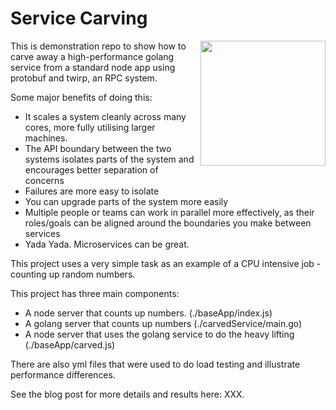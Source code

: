 # Service Carving
<img align="right" width="200" src="https://i.imgur.com/XVG2Gd7.png">

This is demonstration repo to show how to carve away a high-performance golang service from a standard node app using protobuf and twirp, an RPC system.

Some major benefits of doing this:
  - It scales a system cleanly across many cores, more fully utilising larger machines.
  - The API boundary between the two systems isolates parts of the system and encourages better separation of concerns
  - Failures are more easy to isolate
  - You can upgrade parts of the system more easily
  - Multiple people or teams can work in parallel more effectively, as their roles/goals can be aligned around the boundaries you make between services
  - Yada Yada. Microservices can be great.

This project uses a very simple task as an example of a CPU intensive job - counting up random numbers.

This project has three main components:
  - A node server that counts up numbers. (./baseApp/index.js)
  - A golang server that counts up numbers (./carvedService/main.go)
  - A node server that uses the golang service to do the heavy lifting (./baseApp/carved.js)

There are also yml files that were used to do load testing and illustrate performance differences.

See the blog post for more details and results here: XXX.
